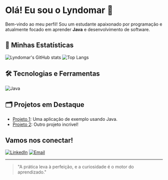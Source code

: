 # Olá! Eu sou o Lyndomar 👋

Bem-vindo ao meu perfil! Sou um estudante apaixonado por programação e atualmente focado em aprender **Java** e desenvolvimento de software.

## 🚀 Minhas Estatísticas
![Lyndomar's GitHub stats](https://github-readme-stats.vercel.app/api?username=Lyndomar&show_icons=true&theme=radical)
![Top Langs](https://github-readme-stats.vercel.app/api/top-langs/?username=Lyndomar&layout=compact&theme=radical)

## 🛠️ Tecnologias e Ferramentas
![Java](https://img.shields.io/badge/Java-ED8B00?style=for-the-badge&logo=java&logoColor=white)

## 🗂️ Projetos em Destaque
- [Projeto 1](https://github.com/Lyndomar/Projeto1): Uma aplicação de exemplo usando Java.
- [Projeto 2](https://github.com/Lyndomar/Projeto2): Outro projeto incrível!

## Vamos nos conectar!
[![LinkedIn](https://img.shields.io/badge/LinkedIn-0077B5?style=for-the-badge&logo=linkedin&logoColor=white)](https://www.linkedin.com/in/seu-perfil)
[![Email](https://img.shields.io/badge/Email-D14836?style=for-the-badge&logo=gmail&logoColor=white)](mailto:seuemail@gmail.com)

---

> \"A prática leva à perfeição, e a curiosidade é o motor do aprendizado.\"
